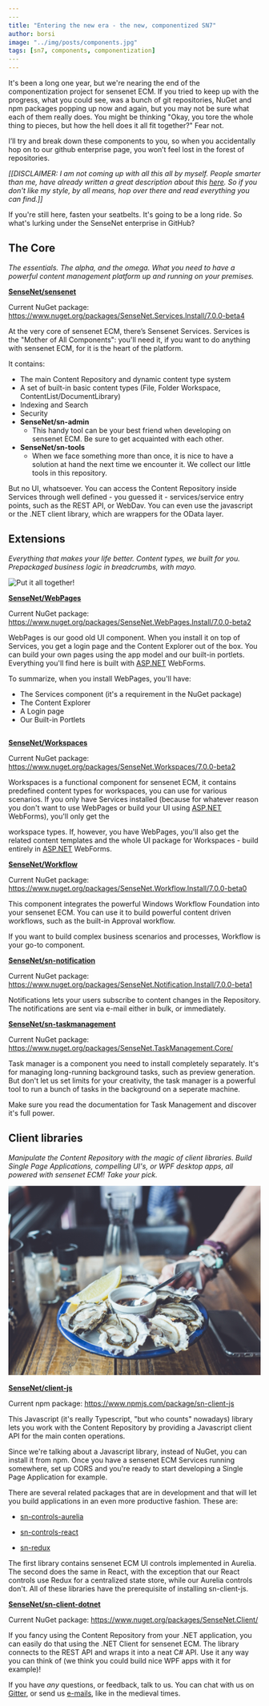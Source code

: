 ```yaml
---
​---
title: "Entering the new era - the new, componentized SN7"
author: borsi 
image: "../img/posts/components.jpg"
tags: [sn7, components, componentization]
​---
---
```


It's been a long one year, but we're nearing the end of the componentization project for sensenet ECM. If you tried to keep up with the progress, what you could see, was a bunch of git repositories, NuGet and npm packages popping up now and again, but you may not be sure what each of them really does. You might be thinking "Okay, you tore the whole thing to pieces, but how the hell does it all fit together?" Fear not.

I’ll try and break down these components to you, so when you accidentally hop on to our github enterprise page, you won’t feel lost in the forest of repositories.

*[[DISCLAIMER: I am not coming up with all this all by myself. People smarter than me, have already written a great description about this [here](http://community.sensenet.com/docs/sensenet-components/). So if you don't like my style, by all means, hop over there and read everything you can find.]]*

If you're still here, fasten your seatbelts. It's going to be a long ride. So what's lurking under the SenseNet enterprise in GitHub?



## The Core

*The essentials. The alpha, and the omega. What you need to have a powerful content management platform up and running on your premises.*

[**SenseNet/sensenet**](https://github.com/SenseNet/sensenet)

Current NuGet package: <https://www.nuget.org/packages/SenseNet.Services.Install/7.0.0-beta4>

At the very core of sensenet ECM, there’s Sensenet Services. Services is the "Mother of All Components": you'll need it, if you want to do anything with sensenet ECM, for it is the heart of the platform.

It contains:

- The main Content Repository and dynamic content type system
- A set of built-in basic content types (File, Folder Workspace, ContentList/DocumentLibrary)
- Indexing and Search
- Security
- **SenseNet/sn-admin**
  - This handy tool can be your best friend when developing on sensenet ECM. Be sure to get acquainted with each other.
- **SenseNet/sn-tools**
  - When we face something more than once, it is nice to have a solution at hand the next time we encounter it. We collect our little tools in this repository.

But no UI, whatsoever. You can access the Content Repository inside Services through well defined - you guessed it - services/service entry points, such as the REST API, or WebDav. You can even use the javascript or the .NET client library, which are wrappers for the OData layer.



## Extensions

*Everything that makes your life better. Content types, we built for you. Prepackaged business logic in breadcrumbs, with mayo.* 

![Put it all together!](../img/posts/wrenches.jpg)

[**SenseNet/WebPages**](https://github.com/SenseNet/sn-webpages)

Current NuGet package: <https://www.nuget.org/packages/SenseNet.WebPages.Install/7.0.0-beta2>

WebPages is our good old UI component. When you install it on top of Services, you get a login page and the Content Explorer out of the box. You can build your own pages using the app model and our built-in portlets. Everything you'll find here is built with [ASP.NET](http://ASP.NET) WebForms.

To summarize, when you install WebPages, you'll have:

- The Services component (it's a requirement in the NuGet package)
- The Content Explorer
- A Login page
- Our Built-in Portlets

## 

[**SenseNet/Workspaces**](https://github.com/SenseNet/sn-workspaces)

Current NuGet package: <https://www.nuget.org/packages/SenseNet.Workspaces/7.0.0-beta2>

Workspaces is a functional component for sensenet ECM, it contains predefined content types for workspaces, you can use for various scenarios. If you only have Services installed (because for whatever reason you don't want to use WebPages or build your UI using [ASP.NET](http://ASP.NET) WebForms), you'll only get the

workspace types. If, however, you have WebPages, you'll also get the related content templates and the whole UI package for Workspaces - build entirely in [ASP.NET](http://ASP.NET) WebForms.



[**SenseNet/Workflow**](https://github.com/SenseNet/sn-workflow)

Current NuGet package: <https://www.nuget.org/packages/SenseNet.Workflow.Install/7.0.0-beta0>

This component integrates the powerful Windows Workflow Foundation into your sensenet ECM. You can use it to build powerful content driven workflows, such as the built-in Approval workflow.

If you want to build complex business scenarios and processes, Workflow is your go-to component.



[**SenseNet/sn-notification**](https://github.com/SenseNet/sn-notification)

Current NuGet package: <https://www.nuget.org/packages/SenseNet.Notification.Install/7.0.0-beta1>

Notifications lets your users subscribe to content changes in the Repository. The notifications are sent via e-mail either in bulk, or immediately. 



[**SenseNet/sn-taskmanagement**](https://github.com/SenseNet/sn-taskmanagement)

Current NuGet package: <https://www.nuget.org/packages/SenseNet.TaskManagement.Core/>

Task manager is a component you need to install completely separately. It's for managing long-running background tasks, such as preview generation. But don't let us set limits for your creativity, the task manager is a powerful tool to run a bunch of tasks in the background on a seperate machine. 

Make sure you read the documentation for Task Management and discover it's full power.



## Client libraries

*Manipulate the Content Repository with the magic of client libraries. Build Single Page Applications, compelling UI's, or WPF desktop apps, all powered with sensenet ECM! Take your pick.*

![Serve the client y'all!](../img/posts/serve-the-client-delish.jpg)

[**SenseNet/client-js**](https://github.com/SenseNet/sn-client-js)

Current npm package: <https://www.npmjs.com/package/sn-client-js>

This Javascript (it's really Typescript, "but who counts" nowadays) library lets you work with the Content Repository by providing a Javascript client API for the main conten operations.

Since we're talking about a Javascript library, instead of NuGet, you can install it from npm. Once you have a sensenet ECM Services running somewhere, set up CORS and you're ready to start developing a Single Page Application for example.

There are several related packages that are in development and that will let you build applications in an even more productive fashion. These are:

- [sn-controls-aurelia](https://github.com/SenseNet/sn-controls-aurelia)

- [sn-controls-react](https://github.com/SenseNet/sn-controls-react)
- [sn-redux](https://github.com/SenseNet/sn-redux)

The first library contains sensenet ECM UI controls implemented in Aurelia. The second does the same in React, with the exception that our React controls use Redux for a centralized state store, while our Aurelia controls don't. All of these libraries have the prerequisite of installing sn-client-js.



[**SenseNet/sn-client-dotnet**](https://github.com/SenseNet/sn-client-dotnet)

Current NuGet package: <https://www.nuget.org/packages/SenseNet.Client/>

If you fancy using the Content Repository from your .NET application, you can easily do that using the .NET Client for sensenet ECM. The library connects to the REST API and wraps it into a neat C# API. Use it any way you can think of (we think you could build nice WPF apps with it for example)!

If you have *any* questions, or feedback, talk to us. You can chat with us on [Gitter](http://gitter.im/SenseNet/sensenet), or send us [e-mails](http://hello%5Bat%5Dsensenet%5Bdot%5Dcom), like in the medieval times.
